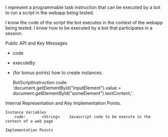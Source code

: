 I represent a programmable task instruction that can be executed by a bot to run a script in the webapp being tested.

I know the code of the script the bot executes in the context of the webapp being tested.
I know how to be executed by a bot that participates in a session.


Public API and Key Messages

- code
- executeBy:
- (for bonus points) how to create instances.

   BotScriptInstruction code: 'document.getElementById("inputElement").value = document.getElementById("someElement").textContent;'.
 

Internal Representation and Key Implementation Points.

    Instance Variables
		code:		<String>	Javascript code to be execute in the context of a web page

	Implementation Points